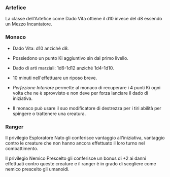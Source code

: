 ### Artefice
La classe dell'Artefice come Dado Vita ottiene il d10 invece del d8 essendo un Mezzo Incantatore.

### Monaco
- Dado Vita: d10 anziché d8.

- Possiedono un punto Ki aggiuntivo sin dal primo livello.

- Dado di arti marziali: 1d6-1d12 anziché 1d4-1d10.

- 10 minuti nell'effettuare un riposo breve. 

- *Perfezione Interiore* permette al monaco di recuperare i 4 punti Ki ogni volta che ne è sprovvisto e non deve per forza lanciare il dado di iniziativa.

- Il monaco può usare il suo modificatore di destrezza per i tiri abilità per spingere o trattenere una creatura.

### Ranger
Il privilegio Esploratore Nato gli conferisce vantaggio all'iniziativa, vantaggio contro le creature che non hanno ancora effettuato il loro turno nel combattimento.

Il privilegio Nemico Prescelto gli conferisce un bonus di +2 ai danni effettuati contro queste creature e il ranger è in grado di scegliere come nemico prescelto gli umanoidi.